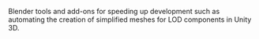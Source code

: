 Blender tools and add-ons for speeding up development such as automating the creation of simplified meshes for LOD components in Unity 3D.
